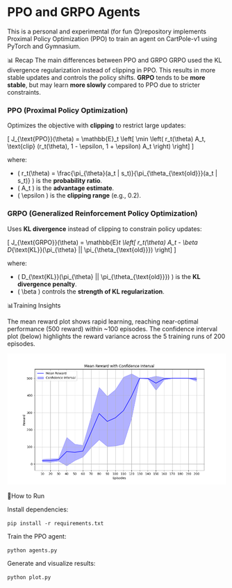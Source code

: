 # PPO and GRPO Agents

This is a personal and experimental (for fun 😊)repository implements Proximal Policy Optimization (PPO) to train an agent on CartPole-v1 using PyTorch and Gymnasium. 

📊 Recap 
The main differences between PPO and GRPO GRPO used the KL divergence regularization instead of clipping in PPO. This results in more stable updates and controls the policy shifts. **GRPO** tends to be **more stable**, but may learn **more slowly** compared to PPO due to stricter constraints.

### **PPO (Proximal Policy Optimization)**
Optimizes the objective with **clipping** to restrict large updates:

\[ J_{\text{PPO}}(\theta) = \mathbb{E}_t \left[ \min \left( r_t(\theta) A_t, \text{clip} (r_t(\theta), 1 - \epsilon, 1 + \epsilon) A_t \right) \right] \]

where:
- \( r_t(\theta) = \frac{\pi_{\theta}(a_t | s_t)}{\pi_{\theta_{\text{old}}}(a_t | s_t)} \) is the **probability ratio**.
- \( A_t \) is the **advantage estimate**.
- \( \epsilon \) is the **clipping range** (e.g., 0.2).

### **GRPO (Generalized Reinforcement Policy Optimization)**
Uses **KL divergence** instead of clipping to constrain policy updates:

\[ J_{\text{GRPO}}(\theta) = \mathbb{E}_t \left[ r_t(\theta) A_t - \beta D_{\text{KL}}(\pi_{\theta} || \pi_{\theta_{\text{old}}}) \right] \]

where:
- \( D_{\text{KL}}(\pi_{\theta} || \pi_{\theta_{\text{old}}}) \) is the **KL divergence penalty**.
- \( \beta \) controls the **strength of KL regularization**.

📊Training Insights

The mean reward plot shows rapid learning, reaching near-optimal performance (500 reward) within ~100 episodes.
The confidence interval plot (below) highlights the reward variance across the 5 training runs of 200 episodes.

![training](plots/confidence_interval.png)





🚀How to Run

Install dependencies:

`pip install -r requirements.txt`

Train the PPO agent:

`python agents.py`

Generate and visualize results:

`python plot.py`


